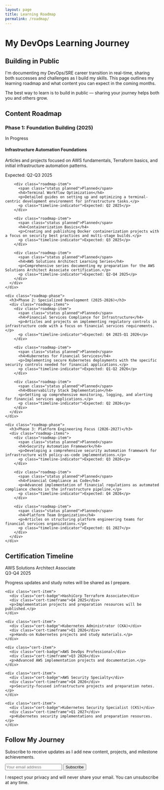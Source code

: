 ```yaml
---
layout: page
title: Learning Roadmap
permalink: /roadmap/
---
```


# My DevOps Learning Journey

<div class="content-section with-divider">
  <h2>Building in Public</h2>
  <p class="section-intro-text">I'm documenting my DevOps/SRE career transition in real-time, sharing both successes and challenges as I build my skills. This page outlines my learning roadmap and what content you can expect in the coming months.</p>
  
  <div class="quote">
    <p>The best way to learn is to build in public — sharing your journey helps both you and others grow.</p>
  </div>
</div>

<div class="content-section with-divider">
  <h2>Content Roadmap</h2>
  
  <div class="timeline">
    <div class="roadmap-phase current">
      <h3>Phase 1: Foundation Building (2025)</h3>
      <div class="roadmap-items">
        <div class="roadmap-item">
          <span class="status in-progress">In Progress</span>
          <h4>Infrastructure Automation Foundations</h4>
          <p>Articles and projects focused on AWS fundamentals, Terraform basics, and initial infrastructure automation patterns.</p>
          <p class="timeline-indicator">Expected: Q2-Q3 2025</p>
        </div>

        <div class="roadmap-item">
          <span class="status planned">Planned</span>
          <h4>Terminal Workflow Optimization</h4>
          <p>Detailed guides on setting up and optimizing a terminal-centric development environment for infrastructure tasks.</p>
          <p class="timeline-indicator">Expected: Q2 2025</p>
        </div>

        <div class="roadmap-item">
          <span class="status planned">Planned</span>
          <h4>Containerization Basics</h4>
          <p>Creating and publishing Docker containerization projects with a focus on security best practices and multi-stage builds.</p>
          <p class="timeline-indicator">Expected: Q3 2025</p>
        </div>

        <div class="roadmap-item">
          <span class="status planned">Planned</span>
          <h4>AWS Solutions Architect Learning Series</h4>
          <p>Comprehensive series documenting my preparation for the AWS Solutions Architect Associate certification.</p>
          <p class="timeline-indicator">Expected: Q2-Q4 2025</p>
        </div>
      </div>
    </div>

    <div class="roadmap-phase">
      <h3>Phase 2: Specialized Development (2025-2026)</h3>
      <div class="roadmap-items">
        <div class="roadmap-item">
          <span class="status planned">Planned</span>
          <h4>Financial Services Compliance for Infrastructure</h4>
          <p>Articles and projects on implementing regulatory controls in infrastructure code with a focus on financial services requirements.</p>
          <p class="timeline-indicator">Expected: Q4 2025-Q1 2026</p>
        </div>

        <div class="roadmap-item">
          <span class="status planned">Planned</span>
          <h4>Kubernetes for Financial Services</h4>
          <p>Implementing secure Kubernetes deployments with the specific security controls needed for financial applications.</p>
          <p class="timeline-indicator">Expected: Q1-Q2 2026</p>
        </div>

        <div class="roadmap-item">
          <span class="status planned">Planned</span>
          <h4>Observability Stack Implementation</h4>
          <p>Setting up comprehensive monitoring, logging, and alerting for financial services applications.</p>
          <p class="timeline-indicator">Expected: Q2 2026</p>
        </div>
      </div>
    </div>

    <div class="roadmap-phase">
      <h3>Phase 3: Platform Engineering Focus (2026-2027)</h3>
      <div class="roadmap-items">
        <div class="roadmap-item">
          <span class="status planned">Planned</span>
          <h4>Security Automation Framework</h4>
          <p>Developing a comprehensive security automation framework for infrastructure with policy-as-code implementations.</p>
          <p class="timeline-indicator">Expected: Q3 2026</p>
        </div>

        <div class="roadmap-item">
          <span class="status planned">Planned</span>
          <h4>Financial Compliance as Code</h4>
          <p>Advanced implementation of financial regulations as automated compliance checks in the infrastructure pipeline.</p>
          <p class="timeline-indicator">Expected: Q4 2026</p>
        </div>

        <div class="roadmap-item">
          <span class="status planned">Planned</span>
          <h4>Platform Team Organization</h4>
          <p>Articles on structuring platform engineering teams for financial services organizations.</p>
          <p class="timeline-indicator">Expected: Q1 2027</p>
        </div>
      </div>
    </div>
  </div>
</div>

<div class="content-section with-divider">
  <h2>Certification Timeline</h2>
  
  <div class="cert-timeline">
    <div class="cert-item">
      <div class="cert-badge">AWS Solutions Architect Associate</div>
      <div class="cert-timeframe">Q3-Q4 2025</div>
      <p>Progress updates and study notes will be shared as I prepare.</p>
    </div>

    <div class="cert-item">
      <div class="cert-badge">HashiCorp Terraform Associate</div>
      <div class="cert-timeframe">Q4 2025</div>
      <p>Implementation projects and preparation resources will be published.</p>
    </div>

    <div class="cert-item">
      <div class="cert-badge">Kubernetes Administrator (CKA)</div>
      <div class="cert-timeframe">Q1 2026</div>
      <p>Hands-on Kubernetes projects and study materials.</p>
    </div>

    <div class="cert-item">
      <div class="cert-badge">AWS DevOps Professional</div>
      <div class="cert-timeframe">Q3 2026</div>
      <p>Advanced AWS implementation projects and documentation.</p>
    </div>

    <div class="cert-item">
      <div class="cert-badge">AWS Security Specialty</div>
      <div class="cert-timeframe">Q4 2026</div>
      <p>Security-focused infrastructure projects and preparation notes.</p>
    </div>

    <div class="cert-item">
      <div class="cert-badge">Kubernetes Security Specialist (CKS)</div>
      <div class="cert-timeframe">Q1 2027</div>
      <p>Kubernetes security implementations and preparation resources.</p>
    </div>
  </div>
</div>

<div class="content-section newsletter">
  <h2>Follow My Journey</h2>
  <p>Subscribe to receive updates as I add new content, projects, and milestone achievements.</p>
  
  <form action="https://formspree.io/f/mgvklebj" method="POST" class="newsletter-form">
    <input type="email" name="email" placeholder="Your email address" required>
    <input type="hidden" name="form-type" value="roadmap-subscription">
    <button type="submit" class="btn primary-btn">Subscribe</button>
  </form>
  
  <p class="form-note">I respect your privacy and will never share your email. You can unsubscribe at any time.</p>
</div>